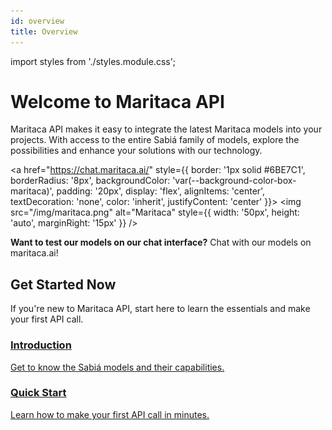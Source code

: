 ```yaml
---
id: overview
title: Overview
---
```

import styles from './styles.module.css';

# Welcome to Maritaca API

Maritaca API makes it easy to integrate the latest Maritaca models into your projects. With access to the entire Sabiá family of models, explore the possibilities and enhance your solutions with our technology.
<!-- TODO: Add link to the paper when ready 
<a href="https://www.maritaca.ai/sabia-2" style={{ border: '1px solid #FCFBEF', borderRadius: '8px', backgroundColor: '#FCFBEF', padding: '20px', marginBottom: '20px', display: 'flex', alignItems: 'center', textDecoration: 'none', color: 'inherit', justifyContent: 'center' }}>
  <img src="/img/sabia.png" alt="Sabia" style={{ width: '50px', height: 'auto', marginRight: '15px' }} />
  <p style={{ margin: 0 }}>
    <strong>Introducing Sabiá 3</strong>, our most advanced model yet. Read more in our blog post.
  </p>
</a>
-->

<a href="https://chat.maritaca.ai/" style={{
  border: '1px solid #6BE7C1',
  borderRadius: '8px',
  backgroundColor: 'var(--background-color-box-maritaca)',
  padding: '20px',
  display: 'flex',
  alignItems: 'center',
  textDecoration: 'none',
  color: 'inherit',
  justifyContent: 'center'
}}>
  <img src="/img/maritaca.png" alt="Maritaca" style={{ width: '50px', height: 'auto', marginRight: '15px' }} />

  <p style={{ margin: 0 }}>
    <strong>Want to test our models on our chat interface?</strong> Chat with our models on maritaca.ai!
  </p>
</a>


## Get Started Now

If you're new to Maritaca API, start here to learn the essentials and make your first API call.

<div style={{ display: 'flex', justifyContent: 'space-around', margin: '20px 0', flexWrap: 'wrap' }}>
  <a href="/en/introduction" className="icon-box" style={{ flex: '1 1 200px', margin: '10px', textAlign: 'center' }}>
    <i className="fas fa-book-open" style={{ fontSize: '2em', marginBottom: '10px' }}></i>
    <h3>Introduction</h3>
    <p>Get to know the Sabiá models and their capabilities.</p>
  </a>
  <a href="/en/maritalk-api/quick-start" className="icon-box" style={{ flex: '1 1 200px', margin: '10px', textAlign: 'center' }}>
    <i className="fas fa-rocket" style={{ fontSize: '2em', marginBottom: '10px' }}></i>
    <h3>Quick Start</h3>
    <p>Learn how to make your first API call in minutes.</p>
  </a>
</div>